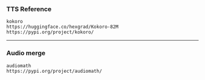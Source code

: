 ### TTS Reference

```
kokoro
https://huggingface.co/hexgrad/Kokoro-82M
https://pypi.org/project/kokoro/
```

---
### Audio merge

```
audiomath
https://pypi.org/project/audiomath/
```